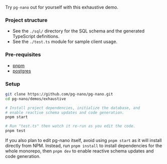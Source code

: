 Try `pg-nano` out for yourself with this exhaustive demo.

### Project structure

- See the `./sql/` directory for the SQL schema and the generated TypeScript definitions.
- See the `./test.ts` module for sample client usage.

### Pre-requisites

- [pnpm](https://pnpm.io/installation)
- [postgres](https://www.postgresql.org/download/)

### Setup

```sh
git clone https://github.com/pg-nano/pg-nano.git
cd pg-nano/demos/exhaustive

# Install project dependencies, initialize the database, and
# enable reactive schema updates and code generation.
pnpm start

# Run "test.ts" then watch it re-run as you edit the code.
pnpm test
```

If you also plan to edit pg-nano itself, avoid using `pnpm start` as it will install directly from NPM. Instead, run `pnpm install` to install dependencies for the whole monorepo, then `pnpm dev` to enable reactive schema updates and code generation.
